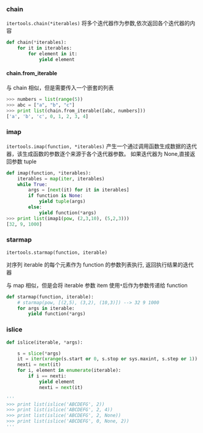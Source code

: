 ### chain

`itertools.chain(*iterables)`
将多个迭代器作为参数,依次返回各个迭代器的内容

```python
def chain(*iterables):
    for it in iterables:
        for element in it:
            yield element
```

#### chain.from_iterable

与 chain 相似，但是需要传入一个嵌套的列表

```python
>>> numbers = list(range(5))
>>> abc = ["a", "b", "c"]
>>> print list(chain.from_iterable([abc, numbers]))
['a', 'b', 'c', 0, 1, 2, 3, 4]
```

### imap

`itertools.imap(function, *iterables)`
产生一个通过调用函数生成数据的迭代器，该生成函数的参数逐个来源于各个迭代器参数。
如果迭代器为 None,直接返回参数 tuple

```python
def imap(function, *iterables):
    iterables = map(iter, iterables)
    while True:
        args = [next(it) for it in iterables]
        if function is None:
            yield tuple(args)
        else:
            yield function(*args)
>>> print list(imap1(pow, (2,3,10), (5,2,3)))
[32, 9, 1000]
```

### starmap

`itertools.starmap(function, iterable)`

对序列 iterable 的每个元素作为 function 的参数列表执行, 返回执行结果的迭代器

与 map 相似，但是会将 iterable 参数 item 使用`*`后作为参数传递给 function

```python
def starmap(function, iterable):
    # starmap(pow, [(2,5), (3,2), (10,3)]) --> 32 9 1000
    for args in iterable:
        yield function(*args)
```

### islice

```python
def islice(iterable, *args):

    s = slice(*args)
    it = iter(xrange(s.start or 0, s.stop or sys.maxint, s.step or 1))
    nexti = next(it)
    for i, element in enumerate(iterable):
        if i == nexti:
            yield element
            nexti = next(it)

'''
>>> print list(islice('ABCDEFG', 2))
>>> print list(islice('ABCDEFG', 2, 4))
>>> print list(islice('ABCDEFG', 2, None))
>>> print list(islice('ABCDEFG', 0, None, 2))
'''
```
